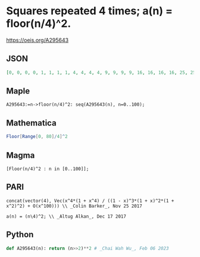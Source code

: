 # Squares repeated 4 times; a\(n\) \= floor\(n/4\)^2\.
https://oeis.org/A295643
## JSON
```JSON
[0, 0, 0, 0, 1, 1, 1, 1, 4, 4, 4, 4, 9, 9, 9, 9, 16, 16, 16, 16, 25, 25, 25, 25, 36, 36, 36, 36, 49, 49, 49, 49, 64, 64, 64, 64, 81, 81, 81, 81, 100, 100, 100, 100, 121, 121, 121, 121, 144, 144, 144, 144, 169, 169, 169, 169, 196, 196, 196, 196, 225, 225, 225]
```
## Maple
```Maple
A295643:=n->floor(n/4)^2: seq(A295643(n), n=0..100);
```
## Mathematica
```Mathematica
Floor[Range[0, 80]/4]^2
```
## Magma
```Magma
[Floor(n/4)^2 : n in [0..100]];
```
## PARI
```PARI
concat(vector(4), Vec(x^4*(1 + x^4) / ((1 - x)^3*(1 + x)^2*(1 + x^2)^2) + O(x^100))) \\ _Colin Barker_, Nov 25 2017
```
```PARI
a(n) = (n\4)^2; \\ _Altug Alkan_, Dec 17 2017
```
## Python
```Python
def A295643(n): return (n>>2)**2 # _Chai Wah Wu_, Feb 06 2023
```
